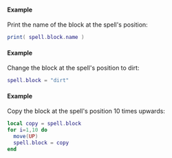 #### Example
Print the name of the block at the spell's position:
```lua
print( spell.block.name )
```
#### Example
Change the block at the spell's position to dirt:
```lua
spell.block = "dirt"
```
#### Example
Copy the block at the spell's position 10 times upwards:
```lua
local copy = spell.block
for i=1,10 do
  move(UP)
  spell.block = copy
end
```

